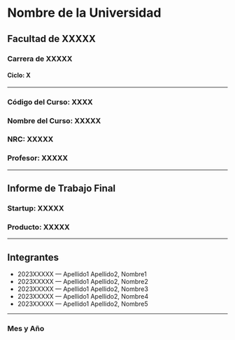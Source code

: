 # **Nombre de la Universidad**  
## Facultad de XXXXX  
### Carrera de XXXXX  
#### Ciclo: X  

---

### Código del Curso: XXXX  
### Nombre del Curso: XXXXX  
### NRC: XXXXX  
### Profesor: XXXXX  

---

## **Informe de Trabajo Final**  

### Startup: XXXXX  
### Producto: XXXXX  

---

## Integrantes  
- 2023XXXXX — Apellido1 Apellido2, Nombre1  
- 2023XXXXX — Apellido1 Apellido2, Nombre2  
- 2023XXXXX — Apellido1 Apellido2, Nombre3  
- 2023XXXXX — Apellido1 Apellido2, Nombre4  
- 2023XXXXX — Apellido1 Apellido2, Nombre5  

---

### Mes y Año
